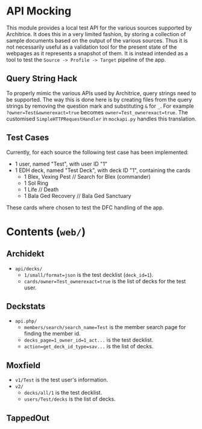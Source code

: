 # API Mocking

This module provides a local test API for the various sources supported by
Architrice. It does this in a very limited fashion, by storing a collection
of sample documents based on the output of the various sources. Thus it is not
necessarily useful as a validation tool for the present state of the webpages as
it represents a snapshot of them. It is instead intended as a tool to test the
`Source -> Profile -> Target` pipeline of the app.

## Query String Hack

To properly mimic the various APIs used by Architrice, query strings need to be
supported. The way this is done here is by creating files from the query strings
by removing the question mark and substituting `&` for `_`. For example
`?owner=Test&ownerexact=true` becomes `owner=Test_ownerexact=true`. The
customised `SimpleHTTPRequestHandler` in `mockapi.py` handles this translation.

## Test Cases

Currently, for each source the following test case has been implemented:

* 1 user, named "Test", with user ID "1"
* 1 EDH deck, named "Test Deck", with deck ID "1", containing the cards
    * 1 Blex, Vexing Pest // Search for Blex (commander)
    * 1 Sol Ring
    * 1 Life // Death
    * 1 Bala Ged Recovery // Bala Ged Sanctuary

These cards where chosen to test the DFC handling of the app.

# Contents (`web/`)

## Archidekt

* `api/decks/`
    * `1/small/format=json` is the test decklist (`deck_id=1`).
    * `cards/owner=Test_ownerexact=true` is the list of decks for the test user.

## Deckstats

* `api.php/`
    * `members/search/search_name=Test` is the member search page for finding
        the member id.
    * `decks_page=1_owner_id=1_act...` is the test decklist.
    * `action=get_deck_id_type=sav...` is the list of decks.

## Moxfield

* `v1/Test` is the test user's information.
* `v2/`
    * `decks/all/1` is the test decklist.
    * `users/Test/decks` is the list of decks.

## TappedOut